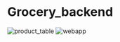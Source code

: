 # Grocery_backend
![product_table](https://user-images.githubusercontent.com/91003709/212312151-f6588553-6044-48c8-8490-dda5892e3f7c.jpg)
![webapp](https://user-images.githubusercontent.com/91003709/212312568-7f091eaa-23be-4ac4-af0b-8ed2fe157cf0.jpg)
